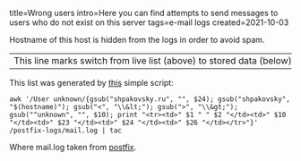 title=Wrong users
intro=Here you can find attempts to send messages to users who do not exist on this server
tags=e-mail logs
created=2021-10-03

Hostname of this host is hidden from the logs in order to avoid spam.

<p id="stat"></p>

<div>
<style>
td,th {white-space: pre;}
/*
table { background-color: white; }
@media (prefers-color-scheme: dark) {
    table { background-color: black; }
}
*/
</style>
</div>

<table>
	<!--# include virtual="/logshow/wrong-users.sh" -->
<tr><td colspan=5 style="text-align:left">This line marks switch from live list (above) to stored data (below)</td></tr>
	<!--# include file="wrong-users.htm" -->
</table>

This list was generated by [this][sc] simple script:

	awk '/User unknown/{gsub("shpakovsky.ru", "", $24); gsub("shpakovsky", "$(hostname)"); gsub("<", "\\&lt;"); gsub(">", "\\&gt;"); gsub("^unknown", "", $10); print "<tr><td>" $1 " " $2 "</td><td>" $10 "</td><td>" $23 "</td><td>" $24 "</td><td>" $26 "</td></tr>"}' /postfix-logs/mail.log | tac

Where mail.log taken from [postfix][pf].

[sc]: https://github.com/Lex-2008/containers/blob/master/logshow.cont/data/html/wrong-users.sh
[pf]: https://github.com/Lex-2008/containers/blob/master/postfix.cont/data/conf/main.cf#:~:text=maillog_file%20%3D%20/data/logs/-,mail.log,-maillog_file_prefixes%3D/data/logs

<script>
document.body.onload=function(){
	t=window.performance.timing;
	tt=document.getElementsByTagName('table')[0];
	document.getElementById('stat').innerHTML='Total <b>'+
		((tt.childNodes.length==2?tt.lastChild:tt).childNodes.length-1)+
		'</b> entries listed. Page received in <b>'+
		(t.responseEnd-t.requestStart)+  '</b>ms, plus <b>'+
		(t.domComplete-t.navigationStart-(t.responseEnd-t.requestStart))+
		'</b>ms overhead (reported by your browser).';
}
</script>
